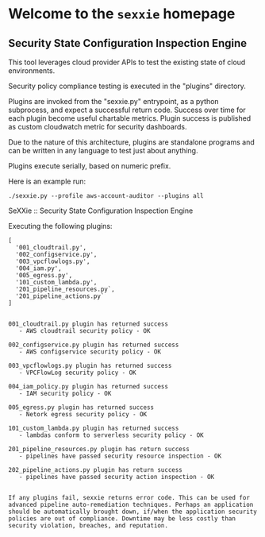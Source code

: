 # Welcome to the `sexxie` homepage
## Security State Configuration Inspection Engine


This tool leverages cloud provider APIs to test the existing state of cloud environments.

Security policy compliance testing is executed in the "plugins" directory.

Plugins are invoked from the "sexxie.py" entrypoint, as a python subprocess, and expect a successful return code. Success over time for each plugin become useful chartable metrics. Plugin success is published as custom cloudwatch metric for security dashboards.

Due to the nature of this architecture, plugins are standalone programs and can be written in any language to test just about anything.

Plugins execute serially, based on numeric prefix.



Here is an example run:

`./sexxie.py --profile aws-account-auditor --plugins all`


SeXXie :: Security State Configuration Inspection Engine


Executing the following plugins:
```
[
  '001_cloudtrail.py',
  '002_configservice.py',
  '003_vpcflowlogs.py',
  '004_iam.py',
  '005_egress.py',
  '101_custom_lambda.py',
  '201_pipeline_resources.py`,
  '201_pipeline_actions.py`
]


001_cloudtrail.py plugin has returned success
   - AWS cloudtrail security policy - OK

002_configservice.py plugin has returned success
   - AWS configservice security policy - OK

003_vpcflowlogs.py plugin has returned success
   - VPCFlowLog security policy - OK

004_iam_policy.py plugin has returned success
   - IAM security policy - OK

005_egress.py plugin has returned success
   - Netork egress security policy - OK

101_custom_lambda.py plugin has returned success
   - lambdas conform to serverless security policy - OK

201_pipeline_resources.py plugin has return success
   - pipelines have passed security resource inspection - OK

202_pipeline_actions.py plugin has return success
   - pipelines have passed security action inspection - OK


If any plugins fail, sexxie returns error code. This can be used for advanced pipeline auto-remediation techniques. Perhaps an application should be automatically brought down, if/when the application security policies are out of compliance. Downtime may be less costly than security violation, breaches, and reputation.
